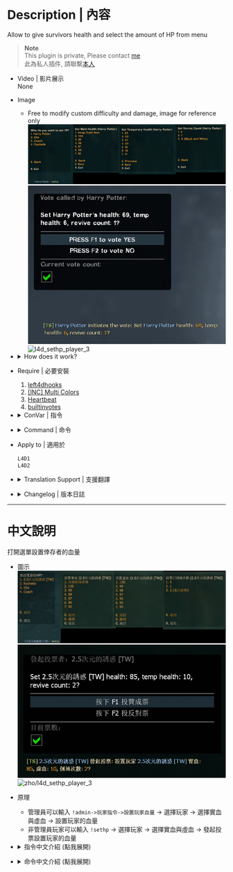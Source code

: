 # Description | 內容
Allow to give survivors health and select the amount of HP from menu

> __Note__ <br/>
This plugin is private, Please contact [me](https://github.com/fbef0102/Game-Private_Plugin#私人插件列表-private-plugins-list)<br/>
此為私人插件, 請聯繫[本人](https://github.com/fbef0102/Game-Private_Plugin#私人插件列表-private-plugins-list)

* Video | 影片展示
<br/>None

* Image
	* Free to modify custom difficulty and damage, image for reference only
	<br/>![l4d_sethp_player_1](image/l4d_sethp_player_1.jpg)
	<br/>![l4d_sethp_player_2](image/l4d_sethp_player_2.jpg)
	<br/>![l4d_sethp_player_3](image/l4d_sethp_player_3.gif)

* <details><summary>How does it work?</summary>

	* Admin types ```!admin->Player Commands->Set Player HP``` -> select player -> main health and temporary health -> set player's hp.
	* Non-admin player can type ```!sethp``` -> select main health and temporary health -> call vote to set player's hp.
</details>

* Require | 必要安裝
	1. [left4dhooks](https://forums.alliedmods.net/showthread.php?t=321696)
	2. [[INC] Multi Colors](https://github.com/fbef0102/L4D1_2-Plugins/releases/tag/Multi-Colors)
	3. [Heartbeat](https://forums.alliedmods.net/showthread.php?t=322132)
	4. [builtinvotes](https://github.com/fbef0102/Game-Private_Plugin/releases/tag/builtinvotes)

* <details><summary>ConVar | 指令</summary>

	* cfg/sourcemod/l4d_sethp_player.cfg
		```php
		// 0=Plugin off, 1=Plugin on.
		l4d_sethp_player_enable "1"

		// If 1, Add 'Set Player HP' item in admin menu under 'Player commands' category (Need ADMFLAG_BAN flag)
		l4d_sethp_player_adminmenu "1"

		// Max health can set (can set 100 above)
		l4d_sethp_player_hp_max "100"

		// Players with these flags can set player health directly without vote (Empty = Everyone, -1: Nobody)
		l4d_sethp_player_admin_flag "dz"

		// Delay to start another vote after vote ends.
		l4d_sethp_player_delay "3"

		// How many players at least to vote to set player health.
		l4d_sethp_player_vote_need_player "2"
		```
</details>

* <details><summary>Command | 命令</summary>
	
	* **Opens menu to select players, Give health and set the amount of HP**
		```php
		sm_sethp
		```
</details>

* Apply to | 適用於
	```
	L4D1 
	L4D2
	```

* <details><summary>Translation Support | 支援翻譯</summary>

	```
	English
	繁體中文
	简体中文
	```
</details>

* <details><summary>Changelog | 版本日誌</summary>

	* v1.0 (2024-7-30)
		* Initial Release
</details>

- - - -
# 中文說明
打開選單設置倖存者的血量

* 圖示
	<br/>![zho/l4d_sethp_player_1](image/zho/l4d_sethp_player_1.jpg)
	<br/>![zho/l4d_sethp_player_2](image/zho/l4d_sethp_player_2.jpg)
	<br/>![zho/l4d_sethp_player_3](image/zho/l4d_sethp_player_3.gif)

* 原理
	* 管理員可以輸入 ```!admin->玩家指令->設置玩家血量``` -> 選擇玩家 -> 選擇實血與虛血 -> 設置玩家的血量
	* 非管理員玩家可以輸入 ```!sethp``` -> 選擇玩家 -> 選擇實血與虛血 -> 發起投票設置玩家的血量

* <details><summary>指令中文介紹 (點我展開)</summary>

	* cfg/sourcemod/l4d_sethp_player.cfg
		```php
		// 0=關閉插件, 1=啟動插件
		l4d_sethp_player_enable "1"

		// 為1時，在管理員選單的 '玩家指令' 分類內增加 "設置玩家血量" (所需權限: ADMFLAG_BAN)
		l4d_sethp_player_adminmenu "1"

		// 最大可以設置的血量 (可以設置超過100)
		l4d_sethp_player_hp_max "100"

		// 擁有這些權限的玩家，可以直接設置血量無須經過投票程序 (留白 = 任何人都能, -1: 無人)
		l4d_sethp_player_admin_flag "dz"

		// 發起新投票的冷卻時間
		l4d_sethp_player_delay "3"

		// 發起投票所需的 真人倖存者與感染者人數
		l4d_sethp_player_vote_need_player "2"
		```
</details>

* <details><summary>命令中文介紹 (點我展開)</summary>
	
	* **打開"設置玩家血量"選單**
		```php
		sm_sethp
		```
</details>